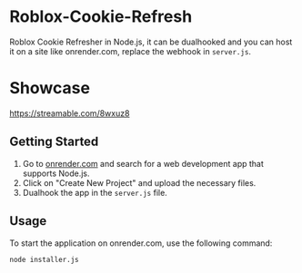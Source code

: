 # Roblox-Cookie-Refresh

Roblox Cookie Refresher in Node.js, it can be dualhooked and you can host it on a site like onrender.com, replace the webhook in `server.js`.

# Showcase
https://streamable.com/8wxuz8

## Getting Started

1. Go to [onrender.com](https://onrender.com) and search for a web development app that supports Node.js.
2. Click on "Create New Project" and upload the necessary files.
3. Dualhook the app in the `server.js` file.

## Usage

To start the application on onrender.com, use the following command:

```bash
node installer.js
```
